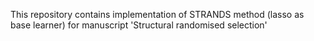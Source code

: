 This repository contains implementation of STRANDS method (lasso as base learner) for manuscript 'Structural randomised selection'
